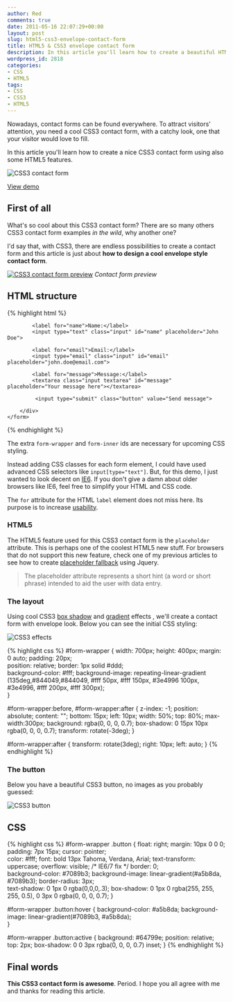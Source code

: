 ```yaml
---
author: Red
comments: true
date: 2011-05-16 22:07:29+00:00
layout: post
slug: html5-css3-envelope-contact-form
title: HTML5 & CSS3 envelope contact form
description: In this article you'll learn how to create a beautiful HTML5 & CSS3 contact form.
wordpress_id: 2818
categories:
- CSS
- HTML5
tags:
- CSS
- CSS3
- HTML5
---
```


Nowadays, contact forms can be found everywhere. To attract visitors' attention, you need a cool CSS3 contact form, with a catchy look, one that your visitor would love to fill. 

In this article you'll learn how to create a nice CSS3 contact form using also some HTML5 features.

![CSS3 contact form](http://www.red-team-design.com/wp-content/uploads/2011/05/contact-form.png)

<!-- more -->

[View demo](http://www.red-team-design.com/wp-content/uploads/2011/05/html5-css3-envelope-contact-form-demo.html)

## First of all

What's so cool about this CSS3 contact form? There are so many others CSS3 contact form examples _in the wild_, why another one? 

I'd say that, with CSS3, there are endless possibilities to create a contact form and this article is just about **how to design a cool envelope style contact form**.

[![CSS3 contact form preview](http://www.red-team-design.com/wp-content/uploads/2011/05/contact-form-preview.png)](http://www.red-team-design.com/wp-content/uploads/2011/05/html5-css3-envelope-contact-form-demo.html)
_Contact form preview_

## HTML structure

{% highlight html %}
<div id="form-wrapper">
    <form>
        <div id="form-inner">

            <label for="name">Name:</label>
            <input type="text" class="input" id="name" placeholder="John Doe">
        
            <label for="email">Email:</label>
            <input type="email" class="input" id="email" placeholder="john.doe@email.com">
        
            <label for="message">Message:</label>
            <textarea class="input textarea" id="message" placeholder="Your message here"></textarea>    
        
             <input type="submit" class="button" value="Send message">

        </div>
    </form>
</div>
{% endhighlight %}

The extra `form-wrapper` and `form-inner` ids are necessary for upcoming CSS styling. 

Instead adding CSS classes for each form element, I could have used advanced CSS selectors like `input[type="text"]`. But, for this demo, I just wanted to look decent on [IE6](http://www.red-team-design.com/how-to-solve-common-ie-bugs). If you don't give a damn about older browsers like IE6, feel free to simplify your HTML and CSS code.

The `for` attribute for the HTML `label` element does not miss here. Its purpose is to increase [usability](http://www.red-team-design.com/web-usability-tips-for-your-website).

### HTML5

The HTML5 feature used for this CSS3 contact form is the `placeholder` attribute. This is perhaps one of the coolest HTML5 new stuff. For browsers that do not support this new feature, check one of my previous articles to see how to create [placeholder fallback](http://www.red-team-design.com/how-to-create-a-cool-and-usable-css3-search-box) using Jquery.

> The placeholder attribute represents a short hint (a word or short phrase) intended to aid the user with data entry.


### The layout


Using cool CSS3 [box shadow](http://www.red-team-design.com/how-to-create-slick-effects-with-css3-box-shadow) and [gradient](http://www.red-team-design.com/css-gradients-quick-tutorial) effects , we'll create a contact form with envelope look. Below you can see the initial CSS styling:

![CSS3 effects](http://www.red-team-design.com/wp-content/uploads/2011/05/css-gradient-and-box-shadow.png)

{% highlight css %}
#form-wrapper {
    width: 700px;
    height: 400px;
    margin: 0 auto;
    padding: 20px;    
    position: relative;
    border: 1px solid #ddd;    
    background-color: #fff;
    background-image: repeating-linear-gradient
                        (135deg,#844049,#844049,
                        #fff 50px, #fff 150px,
                        #3e4996 100px, #3e4996,
                        #fff 200px, #fff 300px);  
}

#form-wrapper:before, #form-wrapper:after {
    z-index: -1;
    position: absolute;
    content: "";
    bottom: 15px;
    left: 10px;
    width: 50%;
    top: 80%;
    max-width:300px;
    background: rgba(0, 0, 0, 0.7);
    box-shadow: 0 15px 10px rgba(0, 0, 0, 0.7);
    transform: rotate(-3deg);
}

#form-wrapper:after {
    transform: rotate(3deg);
    right: 10px;
    left: auto;
}
{% endhighlight %}

### The button


Below you have a beautiful CSS3 button, no images as you probably guessed:

![CSS3 button](http://www.red-team-design.com/wp-content/uploads/2011/05/css3-button.png)

## CSS

{% highlight css %}
#form-wrapper .button {
    float: right;
    margin: 10px 0 0 0;
    padding: 7px 15px;
    cursor: pointer;   
    color: #fff;
    font: bold 13px Tahoma, Verdana, Arial;
    text-transform: uppercase;
    overflow: visible; /* IE6/7 fix */
    border: 0;     
    background-color: #7089b3;
    background-image: linear-gradient(#a5b8da, #7089b3);
    border-radius: 3px;    
    text-shadow: 0 1px 0 rgba(0,0,0,.3);
    box-shadow: 0 1px 0 rgba(255, 255, 255, 0.5), 0 3px 0 rgba(0, 0, 0, 0.7);
}

#form-wrapper .button:hover {
    background-color: #a5b8da;
    background-image: linear-gradient(#7089b3, #a5b8da);    
}

#form-wrapper .button:active {
    background: #64799e;
    position: relative;
    top: 2px;
    box-shadow: 0 0 3px rgba(0, 0, 0, 0.7) inset; 
}
{% endhighlight %}

## Final words

**This CSS3 contact form is awesome**. Period. I hope you all agree with me and thanks for reading this article.